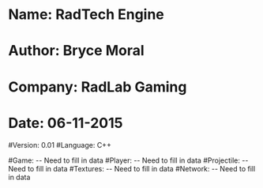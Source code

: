 
# Name: RadTech Engine
# Author: Bryce Moral 
# Company: RadLab Gaming
# Date: 06-11-2015
#Version: 0.01
#Language: C++


#Game:
	-- Need to fill in data
#Player:
	-- Need to fill in data
#Projectile:
	-- Need to fill in data
#Textures:
	-- Need to fill in data
#Network:
	-- Need to fill in data

